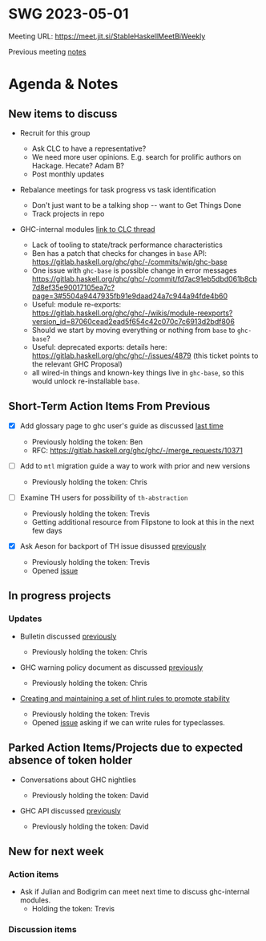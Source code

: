 SWG 2023-05-01
==============

Meeting URL: https://meet.jit.si/StableHaskellMeetBiWeekly

Previous meeting [notes](https://github.com/haskellfoundation/stability/blob/main/meetings/2023-04-17.md)

# Agenda & Notes

## New items to discuss

- Recruit for this group
  - Ask CLC to have a representative?
  - We need more user opinions.  E.g. search for prolific authors on Hackage.  Hecate?  Adam B?
  - Post monthly updates

- Rebalance meetings for task progress vs task identification
    - Don't just want to be a talking shop -- want to Get Things Done
    - Track projects in repo

- GHC-internal modules [link to CLC thread](https://github.com/haskell/core-libraries-committee/issues/146)
  - Lack of tooling to state/track performance characteristics
  - Ben has a patch that checks for changes in `base` API: https://gitlab.haskell.org/ghc/ghc/-/commits/wip/ghc-base
  - One issue with `ghc-base` is possible change in error messages https://gitlab.haskell.org/ghc/ghc/-/commit/fd7ac91eb5dbd061b8cb7d8ef35e90017105ea7c?page=3#5504a9447935fb91e9daad24a7c944a94fde4b60
  - Useful: module re-exports: https://gitlab.haskell.org/ghc/ghc/-/wikis/module-reexports?version_id=87060cead2ead5f654c42c070c7c6913d2bdf806
  - Should we start by moving everything or nothing from `base` to `ghc-base`?
  - Useful: deprecated exports: details here: https://gitlab.haskell.org/ghc/ghc/-/issues/4879 (this ticket points to the relevant GHC Proposal)
  - all wired-in things and known-key things live in `ghc-base`, so this would unlock re-installable `base`.

## Short-Term Action Items From Previous


- [x] Add glossary page to ghc user's guide as discussed [last time](https://github.com/haskellfoundation/stability/blob/main/meetings/2023-04-17.md)
  - Previously holding the token: Ben
  - RFC: https://gitlab.haskell.org/ghc/ghc/-/merge_requests/10371

- [ ] Add to `mtl` migration guide a way to work with prior and new versions
  - Previously holding the token: Chris

- [ ] Examine TH users for possibility of `th-abstraction`
  - Previously holding the token: Trevis
  - Getting additional resource from Flipstone to look at this in the next few days

- [x] Ask Aeson for backport of TH issue disussed [previously](https://github.com/haskellfoundation/stability/blob/main/meetings/2023-04-03.md)
  - Previously holding the token: Trevis
  - Opened [issue](https://github.com/haskell/aeson/issues/1020)

## In progress projects
### Updates

  - Bulletin discussed [previously](https://github.com/haskellfoundation/stability/blob/main/meetings/2022-10-17.md)
    - Previously holding the token: Chris

  - GHC warning policy document as discussed [previously](https://github.com/haskellfoundation/stability/blob/main/meetings/2022-05-30.md)
    - Previously holding the token: Chris

  - [Creating and maintaining a set of hlint rules to promote stability](https://github.com/haskellfoundation/stability/pull/14)
    - Previously holding the token: Trevis
    - Opened [issue](https://github.com/ndmitchell/hlint/issues/1440) asking if we can write rules for typeclasses.


## Parked Action Items/Projects due to expected absence of token holder

- Conversations about GHC nightlies
  - Previously holding the token: David

- GHC API discussed [previously](https://github.com/haskellfoundation/stability/blob/main/meetings/2022-10-17.md)
    - Previously holding the token: David

## New for next week
### Action items

- Ask if Julian and Bodigrim can meet next time to discuss ghc-internal modules.
  - Holding the token: Trevis



### Discussion items
